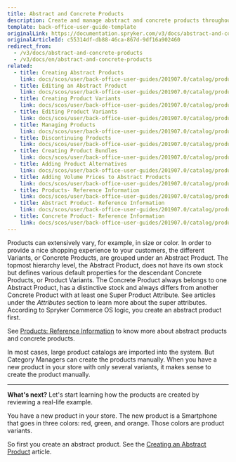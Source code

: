 ```yaml
---
title: Abstract and Concrete Products
description: Create and manage abstract and concrete products throughout your online shop in the Back Office.
template: back-office-user-guide-template
originalLink: https://documentation.spryker.com/v3/docs/abstract-and-concrete-products
originalArticleId: c55314df-db88-46ca-867d-9df16a902460
redirect_from:
  - /v3/docs/abstract-and-concrete-products
  - /v3/docs/en/abstract-and-concrete-products
related:
  - title: Creating Abstract Products
    link: docs/scos/user/back-office-user-guides/201907.0/catalog/products/abstract-products/creating-abstract-products-and-product-bundles.html
  - title: Editing an Abstract Product
    link: docs/scos/user/back-office-user-guides/201907.0/catalog/products/abstract-products/editing-abstract-products.html
  - title: Creating Product Variants
    link: docs/scos/user/back-office-user-guides/201907.0/catalog/products/concrete-products/creating-product-variants.html
  - title: Editing Product Variants
    link: docs/scos/user/back-office-user-guides/201907.0/catalog/products/concrete-products/editing-product-variants.html
  - title: Managing Products
    link: docs/scos/user/back-office-user-guides/201907.0/catalog/products/managing-products/managing-products.html
  - title: Discontinuing Products
    link: docs/scos/user/back-office-user-guides/201907.0/catalog/products/managing-products/discontinuing-products.html
  - title: Creating Product Bundles
    link: docs/scos/user/back-office-user-guides/201907.0/catalog/products/abstract-products/creating-product-bundles.html
  - title: Adding Product Alternatives
    link: docs/scos/user/back-office-user-guides/201907.0/catalog/products/managing-products/adding-product-alternatives.html
  - title: Adding Volume Prices to Abstract Products
    link: docs/scos/user/back-office-user-guides/201907.0/catalog/products/abstract-products/adding-volume-prices-to-abstract-products.html
  - title: Products- Reference Information
    link: docs/scos/user/back-office-user-guides/201907.0/catalog/products/references/products-reference-information.html
  - title: Abstract Product- Reference Information
    link: docs/scos/user/back-office-user-guides/201907.0/catalog/products/references/abstract-product-reference-information.html
  - title: Concrete Product- Reference Information
    link: docs/scos/user/back-office-user-guides/201907.0/catalog/products/references/concrete-product-reference-information.html
---
```


Products can extensively vary, for example, in size or color. In order to provide a nice shopping experience to your customers, the different Variants, or Concrete Products, are grouped under an Abstract Product. 
The topmost hierarchy level, the Abstract Product, does not have its own stock but defines various default properties for the descendant Concrete Products, or Product Variants. The Concrete Product always belongs to one Abstract Product, has a distinctive stock and always differs from another Concrete Product with at least one Super Product Attribute. See articles under the _Attributes_ section to learn more about the super attributes. According to Spryker Commerce OS logic, you create an abstract product first.

See [Products: Reference Information](/docs/scos/user/back-office-user-guides/{{page.version}}/catalog/products/references/products-reference-information.html) to know more about abstract products and concrete products.

In most cases, large product catalogs are imported into the system. But Category Managers can create the products manually. When you have a new product in your store with only several variants, it makes sense to create the product manually. 

***
**What's next?**
Let's start learning how the products are created by reviewing a real-life example.

You have a new product in your store. The new product is a Smartphone that goes in three colors: red, green, and orange. Those colors are product variants.

So first you create an abstract product. See the [Creating an Abstract Product](/docs/scos/user/back-office-user-guides/{{page.version}}/catalog/products/abstract-products/creating-abstract-products-and-product-bundles.html) article.

